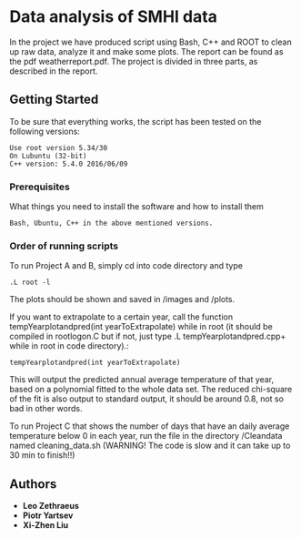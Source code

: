 # Data analysis of SMHI data

In the project we have produced script using Bash, C++ and ROOT to clean up raw data, analyze it and make some plots.
The report can be found as the pdf weatherreport.pdf.
The project is divided in three parts, as described in the report.

## Getting Started
To be sure that everything works, the script has been tested on the following versions:
```
Use root version 5.34/30
On Lubuntu (32-bit)
C++ version: 5.4.0 2016/06/09
```
### Prerequisites

What things you need to install the software and how to install them

```
Bash, Ubuntu, C++ in the above mentioned versions.
```

### Order of running scripts

To run Project A and B, simply cd into code directory and type
```
.L root -l
```

The plots should be shown and saved in /images and /plots.

If you want to extrapolate to a certain year, call the function tempYearplotandpred(int yearToExtrapolate) while in root 
(it should be compiled in rootlogon.C but if not, just type .L tempYearplotandpred.cpp+ while in root in code directory).:

```
tempYearplotandpred(int yearToExtrapolate)
```
This will output the predicted annual average temperature of that year, based on a polynomial fitted to the whole data set. 
The reduced chi-square of the fit is also output to standard output, it should be around 0.8, not so bad in other words.


To run Project C that shows the number of days that have an daily average temperature below 0 in each year,
 run the file in the directory /Cleandata named cleaning_data.sh (WARNING! The code is slow and it can take up to 30 min to finish!!)

## Authors

* **Leo Zethraeus**
* **Piotr Yartsev**
* **Xi-Zhen Liu**

